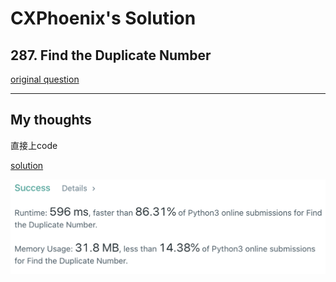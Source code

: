 CXPhoenix's Solution
===

## 287. Find the Duplicate Number

[original question](https://leetcode.com/problems/find-the-duplicate-number)

---

## My thoughts

直接上code 

[solution](./solution.py)

<img src="./solution.png">